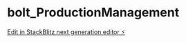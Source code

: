 # bolt_ProductionManagement

[Edit in StackBlitz next generation editor ⚡️](https://stackblitz.com/~/github.com/sss-k-aizawa/bolt_ProductionManagement)